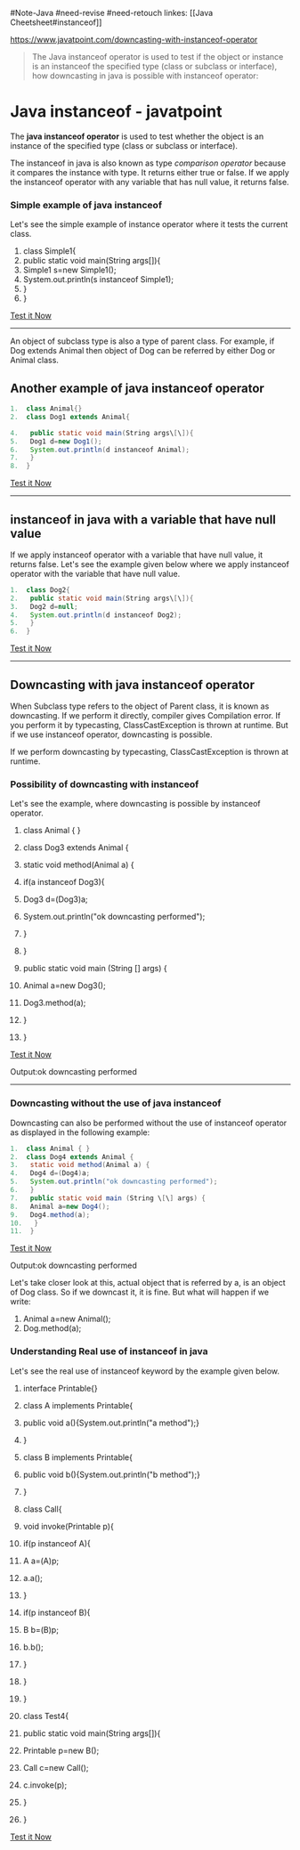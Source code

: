 #Note-Java #need-revise #need-retouch 
linkes: [[Java Cheetsheet#instanceof]]


https://www.javatpoint.com/downcasting-with-instanceof-operator

> The Java instanceof operator is used to test if the object or instance is an instanceof the specified type (class or subclass or interface), how downcasting in java is possible with instanceof operator:

# Java instanceof - javatpoint

The **java instanceof operator** is used to test whether the object is an instance of the specified type (class or subclass or interface).

The instanceof in java is also known as type _comparison operator_ because it compares the instance with type. It returns either true or false. If we apply the instanceof operator with any variable that has null value, it returns false.

### Simple example of java instanceof

Let's see the simple example of instance operator where it tests the current class.

1.  class Simple1{ 
2.   public static void main(String args\[\]){ 
3.   Simple1 s=new Simple1(); 
4.   System.out.println(s instanceof Simple1); 
5.   } 
6.  } 

[Test it Now](https://www.javatpoint.com/opr/test.jsp?filename=Simple1)

***

An object of subclass type is also a type of parent class. For example, if Dog extends Animal then object of Dog can be referred by either Dog or Animal class.

Another example of java instanceof operator
-------------------------------------------

```java
1.  class Animal{} 
2.  class Dog1 extends Animal{ 

4.   public static void main(String args\[\]){ 
5.   Dog1 d=new Dog1(); 
6.   System.out.println(d instanceof Animal); 
7.   } 
8.  } 
```

[Test it Now](https://www.javatpoint.com/opr/test.jsp?filename=Dog1)

***

instanceof in java with a variable that have null value
---------------------------------------------------
If we apply instanceof operator with a variable that have null value, it returns false. Let's see the example given below where we apply instanceof operator with the variable that have null value.

```java
1.  class Dog2{ 
2.   public static void main(String args\[\]){ 
3.   Dog2 d=null; 
4.   System.out.println(d instanceof Dog2); 
5.   } 
6.  } 
```

[Test it Now](https://www.javatpoint.com/opr/test.jsp?filename=Dog2)

***

Downcasting with java instanceof operator
-----------------------------------------

When Subclass type refers to the object of Parent class, it is known as downcasting. If we perform it directly, compiler gives Compilation error. If you perform it by typecasting, ClassCastException is thrown at runtime. But if we use instanceof operator, downcasting is possible.

If we perform downcasting by typecasting, ClassCastException is thrown at runtime.

### Possibility of downcasting with instanceof

Let's see the example, where downcasting is possible by instanceof operator.

1.  class Animal { } 

3.  class Dog3 extends Animal { 
4.   static void method(Animal a) { 
5.   if(a instanceof Dog3){ 
6.   Dog3 d=(Dog3)a; 
7.   System.out.println("ok downcasting performed"); 
8.   } 
9.   } 

11.   public static void main (String \[\] args) { 
12.   Animal a=new Dog3(); 
13.   Dog3.method(a); 
14.   } 

16.   } 

[Test it Now](https://www.javatpoint.com/opr/test.jsp?filename=Dog3)

Output:ok downcasting performed

***

### Downcasting without the use of java instanceof

Downcasting can also be performed without the use of instanceof operator as displayed in the following example:

```java
1.  class Animal { } 
2.  class Dog4 extends Animal { 
3.   static void method(Animal a) { 
4.   Dog4 d=(Dog4)a; 
5.   System.out.println("ok downcasting performed"); 
6.   } 
7.   public static void main (String \[\] args) { 
8.   Animal a=new Dog4(); 
9.   Dog4.method(a); 
10.   } 
11.  } 
```
[Test it Now](https://www.javatpoint.com/opr/test.jsp?filename=Dog4)

Output:ok downcasting performed

Let's take closer look at this, actual object that is referred by a, is an object of Dog class. So if we downcast it, it is fine. But what will happen if we write:

1.  Animal a=new Animal(); 
2.  Dog.method(a); 

### Understanding Real use of instanceof in java

Let's see the real use of instanceof keyword by the example given below.

1.  interface Printable{} 
2.  class A implements Printable{ 
3.  public void a(){System.out.println("a method");} 
4.  } 
5.  class B implements Printable{ 
6.  public void b(){System.out.println("b method");} 
7.  } 

9.  class Call{ 
10.  void invoke(Printable p){ 
11.  if(p instanceof A){ 
12.  A a=(A)p; 
13.  a.a(); 
14.  } 
15.  if(p instanceof B){ 
16.  B b=(B)p; 
17.  b.b(); 
18.  } 

20.  } 
21.  } 

23.  class Test4{ 
24.  public static void main(String args\[\]){ 
25.  Printable p=new B(); 
26.  Call c=new Call(); 
27.  c.invoke(p); 
28.  } 
29.  } 

[Test it Now](https://www.javatpoint.com/opr/test.jsp?filename=Test4)
